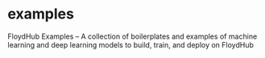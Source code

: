 # examples
FloydHub Examples – A collection of boilerplates and examples of machine learning and deep learning models to build, train, and deploy on FloydHub
